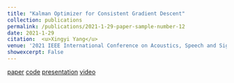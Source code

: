 ```yaml
---
title: "Kalman Optimizer for Consistent Gradient Descent"
collection: publications
permalink: /publications/2021-1-29-paper-sample-number-12
date: 2021-1-29
citation:  <u>Xingyi Yang</u>
venue: '2021 IEEE International Conference on Acoustics, Speech and Signal Processing <b>(ICASSP2021)</b>'
showexcerpt: False
---
```

[paper](https://ieeexplore.ieee.org/document/9414588)  [code](https://github.com/Adamdad/Filter-Gradient-Decent) [presentation](https://2021.ieeeicassp.org/Papers/ViewPaper.asp?PaperNum=3375) [video](https://www.youtube.com/watch?v=SQ4lTeBc6QQ)
